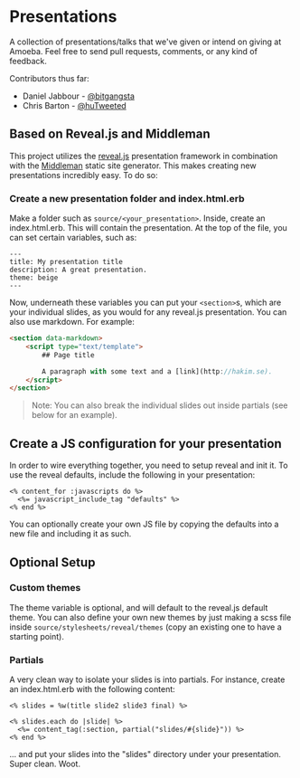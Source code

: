 # Presentations

A collection of  presentations/talks that we've given or intend on giving at Amoeba. Feel free to
send pull requests, comments, or any kind of feedback.

Contributors thus far:

 * Daniel Jabbour - [@bitgangsta](http://twitter.com/bitgangsta)
 * Chris Barton - [@huTweeted](http://twitter.com/huTweeted)

## Based on Reveal.js and Middleman

This project utilizes the [reveal.js](http://github.com/hakimel/reveal.js/) presentation framework
in combination with the [Middleman](http://github.com/middleman/middleman) static site generator.
This makes creating new presentations incredibly easy. To do so:

### Create a new presentation folder and index.html.erb

Make a folder such as `source/<your_presentation>`. Inside, create an index.html.erb. This will
contain the presentation. At the top of the file, you can set certain variables, such as:

```
---
title: My presentation title
description: A great presentation.
theme: beige
---
```

Now, underneath these variables you can put your `<section>`s, which are your individual slides,
as you would for any reveal.js presentation. You can also use markdown. For example:

```html
<section data-markdown>
	<script type="text/template">
		## Page title

		A paragraph with some text and a [link](http://hakim.se).
	</script>
</section>
```

>Note: You can also break the individual slides out inside partials (see below for an example).

## Create a JS configuration for your presentation

In order to wire everything together, you need to setup reveal and init it. To use the reveal
defaults, include the following in your presentation:

```
<% content_for :javascripts do %>
  <%= javascript_include_tag "defaults" %>
<% end %>
```

You can optionally create your own JS file by copying the defaults into a new file and
including it as such.

## Optional Setup

### Custom themes

The theme variable is optional, and will default to the reveal.js default theme. You can also define
your own new themes by just making a scss file inside `source/stylesheets/reveal/themes` (copy an
existing one to have a starting point).

### Partials

A very clean way to isolate your slides is into partials. For instance, create an index.html.erb with
the following content:

```
<% slides = %w(title slide2 slide3 final) %>

<% slides.each do |slide| %>
  <%= content_tag(:section, partial("slides/#{slide}")) %>
<% end %>
```

... and put your slides into the "slides" directory under your presentation. Super clean. Woot.
